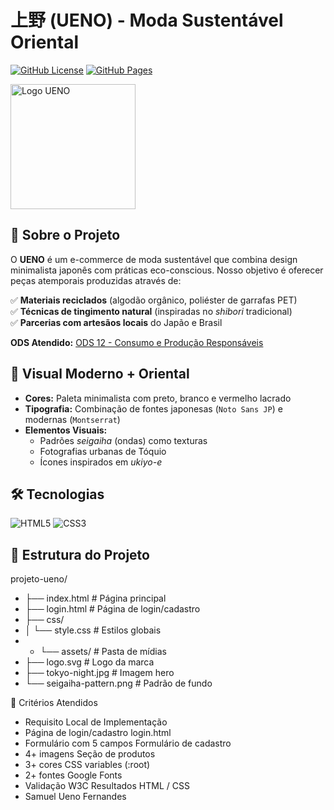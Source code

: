 # 上野 (UENO) - Moda Sustentável Oriental  

[![GitHub License](https://img.shields.io/badge/license-MIT-green)](https://github.com/SamuelUenoUTFPR/UENO/blob/main/LICENSE)
[![GitHub Pages](https://img.shields.io/badge/Deploy-GitHub%20Pages-blue)](https://samueluenoutfpr.github.io/-UENO/)

<img src="assets/logo.svg" alt="Logo UENO" width="200"/>

## 🌱 Sobre o Projeto  
O **UENO** é um e-commerce de moda sustentável que combina design minimalista japonês com práticas eco-conscious. Nosso objetivo é oferecer peças atemporais produzidas através de:  

✅ **Materiais reciclados** (algodão orgânico, poliéster de garrafas PET)  
✅ **Técnicas de tingimento natural** (inspiradas no *shibori* tradicional)  
✅ **Parcerias com artesãos locais** do Japão e Brasil  

**ODS Atendido:** [ODS 12 - Consumo e Produção Responsáveis](https://brasil.un.org/pt-br/sdgs/12)  

## 🎌 Visual Moderno + Oriental  
- **Cores:** Paleta minimalista com preto, branco e vermelho lacrado  
- **Tipografia:** Combinação de fontes japonesas (`Noto Sans JP`) e modernas (`Montserrat`)  
- **Elementos Visuais:**  
  - Padrões *seigaiha* (ondas) como texturas  
  - Fotografias urbanas de Tóquio  
  - Ícones inspirados em *ukiyo-e*  

## 🛠️ Tecnologias  
<img src="https://img.shields.io/badge/HTML5-E34F26?style=for-the-badge&logo=html5&logoColor=white" alt="HTML5"> <img src="https://img.shields.io/badge/CSS3-1572B6?style=for-the-badge&logo=css3&logoColor=white" alt="CSS3">

## 📂 Estrutura do Projeto  
projeto-ueno/
- ├── index.html # Página principal
- ├── login.html # Página de login/cadastro
- ├── css/
- │ └── style.css # Estilos globais
- - └── assets/ # Pasta de mídias
- ├── logo.svg # Logo da marca
- ├── tokyo-night.jpg # Imagem hero
- └── seigaiha-pattern.png # Padrão de fundo

📝 Critérios Atendidos
- Requisito	Local de Implementação
- Página de login/cadastro	login.html
- Formulário com 5 campos	Formulário de cadastro
- 4+ imagens	Seção de produtos
- 3+ cores	CSS variables (:root)
- 2+ fontes	Google Fonts
- Validação W3C	Resultados HTML / CSS
- Samuel Ueno Fernandes
